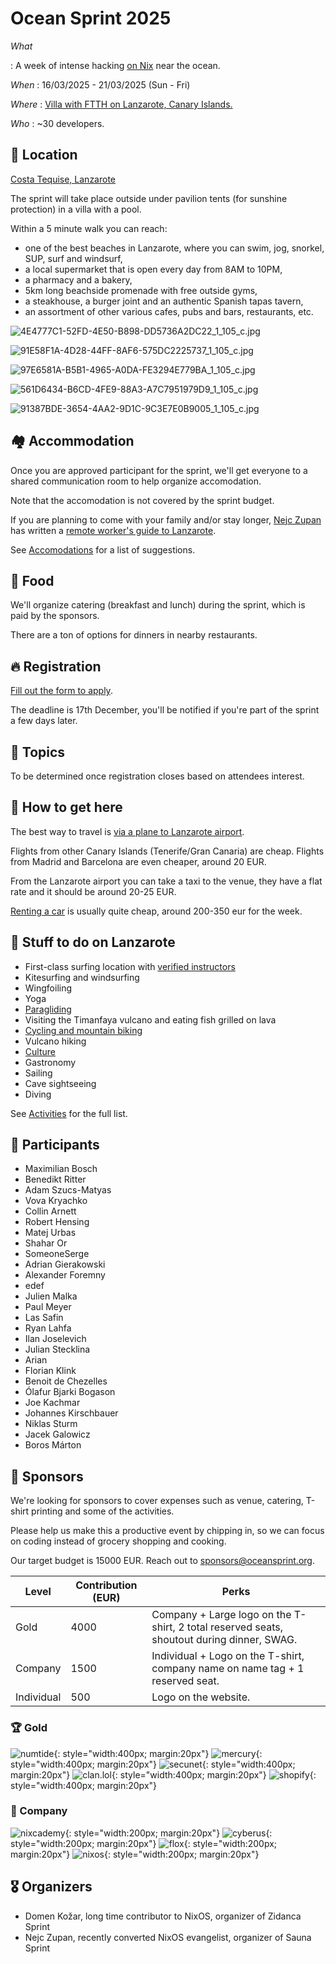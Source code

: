 # Ocean Sprint 2025

*What*

:    A week of intense hacking [on Nix](https://nix.dev) near the ocean.

*When*
:    16/03/2025 - 21/03/2025 (Sun - Fri)

*Where*
:    [Villa with FTTH on Lanzarote, Canary Islands.](https://house.niteo.co/)

*Who*
:    ~30 developers.

## 📍 Location

[Costa Tequise, Lanzarote](https://goo.gl/maps/etSV5TSRLdFtDAX67)

The sprint will take place outside under pavilion tents (for sunshine protection) in a villa with a pool.

Within a 5 minute walk you can reach:

- one of the best beaches in Lanzarote, where you can swim, jog, snorkel, SUP, surf and windsurf,
- a local supermarket that is open every day from 8AM to 10PM,
- a pharmacy and a bakery,
- 5km long beachside promenade with free outside gyms,
- a steakhouse, a burger joint and an authentic Spanish tapas tavern,
- an assortment of other various cafes, pubs and bars, restaurants, etc.

![4E4777C1-52FD-4E50-B898-DD5736A2DC22_1_105_c.jpg](assets/2022-2/4E4777C1-52FD-4E50-B898-DD5736A2DC22_1_105_c.jpg)

![91E58F1A-4D28-44FF-8AF6-575DC2225737_1_105_c.jpg](assets/2022-2/91E58F1A-4D28-44FF-8AF6-575DC2225737_1_105_c.jpg)

![97E6581A-B5B1-4965-A0DA-FE3294E779BA_1_105_c.jpg](assets/2022-2/97E6581A-B5B1-4965-A0DA-FE3294E779BA_1_105_c.jpg)

![561D6434-B6CD-4FE9-88A3-A7C7951979D9_1_105_c.jpg](assets/2022-2/561D6434-B6CD-4FE9-88A3-A7C7951979D9_1_105_c.jpg)

![91387BDE-3654-4AA2-9D1C-9C3E7E0B9005_1_105_c.jpg](assets/2022-2/91387BDE-3654-4AA2-9D1C-9C3E7E0B9005_1_105_c.jpg)

## 🏘️ Accommodation

Once you are approved participant for the sprint, we'll get everyone to a shared communication room to help organize accomodation.

Note that the accomodation is not covered by the sprint budget.

If you are planning to come with your family and/or stay longer, [Nejc Zupan](https://twitter.com/nzupan) has written a [remote worker's guide to Lanzarote](https://github.com/zupo/awesome-lanzarote).

See [Accomodations](./accomodation.md) for a list of suggestions.

## 🍲 Food

We'll organize catering (breakfast and lunch) during the sprint, which is paid by the sponsors.

There are a ton of options for dinners in nearby restaurants.

## 🔥 Registration

[Fill out the form to apply](https://app.formbricks.com/s/cm2ambioh0002ded5b0ymqet3).

The deadline is 17th December, you'll be notified if you're part of the sprint a few days later.

## 🧵 Topics

To be determined once registration closes based on attendees interest.

## 🛬 How to get here

The best way to travel is [via a plane to Lanzarote airport](https://www.flightconnections.com/flights-to-lanzarote-arrecife-ace).

Flights from other Canary Islands (Tenerife/Gran Canaria) are cheap. Flights from Madrid and Barcelona are even cheaper, around 20 EUR.

From the Lanzarote airport you can take a taxi to the venue, they have a flat rate and it should be around 20-25 EUR.

[Renting a car](https://autoreisen.com/) is usually quite cheap, around 200-350 eur for the week.

## 🥳 Stuff to do on Lanzarote

- First-class surfing location with [verified instructors](http://www.watermanlanzarote.com/)
- Kitesurfing and windsurfing
- Wingfoiling
- Yoga
- [Paragliding](https://www.famaraiso.es/)
- Visiting the Timanfaya vulcano and eating fish grilled on lava
- [Cycling and mountain biking](https://www.tripadvisor.com/Attractions-g187477-Activities-c61-t214-Lanzarote_Canary_Islands.html)
- Vulcano hiking
- [Culture](https://en.wikipedia.org/wiki/C%C3%A9sar_Manrique)
- Gastronomy
- Sailing
- Cave sightseeing
- Diving

See [Activities](./activities.md) for the full list.

## 🧑 Participants

- Maximilian Bosch
- Benedikt Ritter
- Adam Szucs-Matyas
- Vova Kryachko
- Collin Arnett
- Robert Hensing
- Matej Urbas
- Shahar Or
- SomeoneSerge
- Adrian Gierakowski
- Alexander Foremny
- edef
- Julien Malka
- Paul Meyer
- Las Safin
- Ryan Lahfa
- Ilan Joselevich
- Julian Stecklina
- Arian
- Florian Klink
- Benoit de Chezelles
- Ólafur Bjarki Bogason
- Joe Kachmar
- Johannes Kirschbauer
- Niklas Sturm
- Jacek Galowicz
- Boros Márton

## 💙 Sponsors

We're looking for sponsors to cover expenses such as venue, catering, T-shirt printing and some of the activities.

Please help us make this a productive event by chipping in, so we can focus on coding instead of grocery shopping and cooking.

Our target budget is 15000 EUR. Reach out to [sponsors@oceansprint.org](mailto:sponsors@oceansprint.org).

| Level      | Contribution (EUR) | Perks                        |
|------------|--------------------|--------------------------------------------------------------------------------------------|
| Gold       | 4000               | Company + Large logo on the T-shirt, 2 total reserved seats, shoutout during dinner, SWAG. |
| Company    | 1500               | Individual + Logo on the T-shirt, company name on name tag + 1 reserved seat.              |
| Individual | 500                | Logo on the website.                                                                       |

### 🏆 Gold

![numtide](./assets/logos/numtide.svg){: style="width:400px; margin:20px"}
![mercury](./assets/logos/mercury.svg){: style="width:400px; margin:20px"}
![secunet](./assets/logos/secunet.svg){: style="width:400px; margin:20px"}
![clan.lol](./assets/logos/clan.svg){: style="width:400px; margin:20px"}
![shopify](./assets/logos/shopify.svg){: style="width:400px; margin:20px"}

### 🏢 Company

![nixcademy](./assets/logos/nixcademy.svg){: style="width:200px; margin:20px"}
![cyberus](./assets/logos/cyberus.png){: style="width:200px; margin:20px"}
![flox](./assets/logos/flox.svg){: style="width:200px; margin:20px"}
![nixos](./assets/logos/nixos.svg){: style="width:200px; margin:20px"}

## 🎖️ Organizers

- Domen Kožar, long time contributor to NixOS, organizer of Zidanca Sprint
- Nejc Zupan, recently converted NixOS evangelist, organizer of Sauna Sprint
